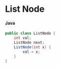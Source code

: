 # List Node

#### Java
```java
public class ListNode {
    int val;
    ListNode next;
    ListNode(int x) {
        val = x;
    }
}

```